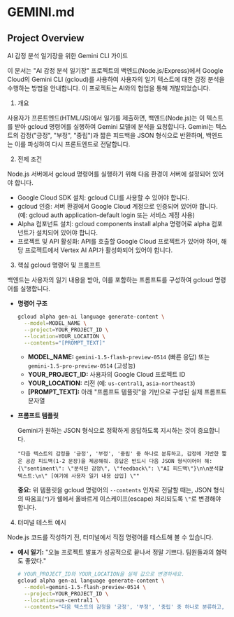 # GEMINI.md

## Project Overview

AI 감정 분석 일기장을 위한 Gemini CLI 가이드

이 문서는 "AI 감정 분석 일기장" 프로젝트의 백엔드(Node.js/Express)에서 Google Cloud의 Gemini CLI (gcloud)를 사용하여 사용자의 일기 텍스트에 대한 감정 분석을 수행하는 방법을 안내합니다. 이 프로젝트는 AI와의 협업을 통해 개발되었습니다.

1. 개요

사용자가 프론트엔드(HTML/JS)에서 일기를 제출하면, 백엔드(Node.js)는 이 텍스트를 받아 gcloud 명령어를 실행하여 Gemini 모델에 분석을 요청합니다. Gemini는 텍스트의 감정("긍정", "부정", "중립")과 짧은 피드백을 JSON 형식으로 반환하며, 백엔드는 이를 파싱하여 다시 프론트엔드로 전달합니다.

2. 전제 조건

Node.js 서버에서 gcloud 명령어를 실행하기 위해 다음 환경이 서버에 설정되어 있어야 합니다.

- Google Cloud SDK 설치: gcloud CLI를 사용할 수 있어야 합니다.
- gcloud 인증: 서버 환경에서 Google Cloud 계정으로 인증되어 있어야 합니다. (예: gcloud auth application-default login 또는 서비스 계정 사용)
- Alpha 컴포넌트 설치: gcloud components install alpha 명령어로 alpha 컴포넌트가 설치되어 있어야 합니다.
- 프로젝트 및 API 활성화: API를 호출할 Google Cloud 프로젝트가 있어야 하며, 해당 프로젝트에서 Vertex AI API가 활성화되어 있어야 합니다.

3. 핵심 gcloud 명령어 및 프롬프트

백엔드는 사용자의 일기 내용을 받아, 이를 포함하는 프롬프트를 구성하여 gcloud 명령어를 실행합니다.

- **명령어 구조**
  ```bash
  gcloud alpha gen-ai language generate-content \
    --model=MODEL_NAME \
    --project=YOUR_PROJECT_ID \
    --location=YOUR_LOCATION \
    --contents="[PROMPT_TEXT]"
  ```
  - **MODEL_NAME:** `gemini-1.5-flash-preview-0514` (빠른 응답) 또는 `gemini-1.5-pro-preview-0514` (고성능)
  - **YOUR_PROJECT_ID:** 사용자의 Google Cloud 프로젝트 ID
  - **YOUR_LOCATION:** 리전 (예: `us-central1`, `asia-northeast3`)
  - **[PROMPT_TEXT]:** 아래 "프롬프트 템플릿"을 기반으로 구성된 실제 프롬프트 문자열

- **프롬프트 템플릿**

  Gemini가 원하는 JSON 형식으로 정확하게 응답하도록 지시하는 것이 중요합니다.

  ```
  "다음 텍스트의 감정을 '긍정', '부정', '중립' 중 하나로 분류하고, 감정에 기반한 짧은 공감 피드백(1-2 문장)을 제공해줘. 응답은 반드시 다음 JSON 형식이어야 해: {\"sentiment\": \"분석된 감정\", \"feedback\": \"AI 피드백\"}\n\n분석할 텍스트:\n\" [여기에 사용자 일기 내용 삽입] \""
  ```

  **중요:** 위 템플릿을 gcloud 명령어의 `--contents` 인자로 전달할 때는, JSON 형식의 따옴표(`"`)가 쉘에서 올바르게 이스케이프(escape) 처리되도록 `\"`로 변경해야 합니다.

4. 터미널 테스트 예시

Node.js 코드를 작성하기 전, 터미널에서 직접 명령어를 테스트해 볼 수 있습니다.

- **예시 일기:** "오늘 프로젝트 발표가 성공적으로 끝나서 정말 기쁘다. 팀원들과의 협력도 좋았다."

  ```bash
  # YOUR_PROJECT_ID와 YOUR_LOCATION을 실제 값으로 변경하세요.
  gcloud alpha gen-ai language generate-content \
    --model=gemini-1.5-flash-preview-0514 \
    --project=YOUR_PROJECT_ID \
    --location=us-central1 \
    --contents="다음 텍스트의 감정을 '긍정', '부정', '중립' 중 하나로 분류하고, 감정에 기반한 짧은 공감 피드백(1-2 문장)을 제공해줘. 응답은 반드시 다음 JSON 형식이어야 해: {\"sentiment\": \"분석된 감정\", \"feedback\": \"AI 피드백\"} 분석할 텍스트: \"오늘 프로젝트 발표가 성공적으로 끝나서 정말 기쁘다. 팀원들과의 협력도 좋았다.\""
  ```